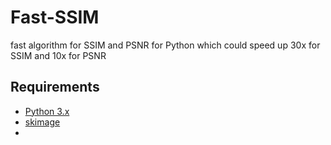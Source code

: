# Fast-SSIM
fast algorithm for SSIM and PSNR for Python which could speed up 30x for SSIM and 10x for PSNR

## Requirements

- [Python 3.x](https://www.python.org/downloads/)
- [skimage](http://scikit-image.org/)
- 